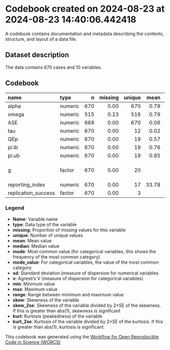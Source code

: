Codebook created on 2024-08-23 at 2024-08-23 14:40:06.442418
================

A codebook contains documentation and metadata describing the contents,
structure, and layout of a data file.

## Dataset description

The data contains 670 cases and 10 variables.

## Codebook

| name                | type    |   n | missing | unique |  mean | median |   mode | mode_value                 |    sd |    v |   min |   max | range |  skew | skew_2se |  kurt | kurt_2se |
|:--------------------|:--------|----:|--------:|-------:|------:|-------:|-------:|:---------------------------|------:|-----:|------:|------:|------:|------:|---------:|------:|---------:|
| alpha               | numeric | 670 |    0.00 |    670 |  0.79 |   0.84 |   0.84 |                            |  0.17 |      | -0.55 |  0.97 |  1.52 | -2.67 |   -14.11 | 10.40 |    27.58 |
| omega               | numeric | 515 |    0.23 |    516 |  0.79 |   0.84 |   0.84 |                            |  0.16 |      |  0.00 |  0.97 |  0.97 | -2.36 |   -10.95 |  6.74 |    15.69 |
| ASE                 | numeric | 669 |    0.00 |    670 |  0.06 |   0.05 |   0.05 |                            |  0.05 |      |  0.01 |  0.54 |  0.53 |  3.92 |    20.72 | 29.84 |    79.06 |
| tau                 | numeric | 670 |    0.00 |     12 |  0.02 |   0.00 |   0.00 |                            |  0.03 |      |  0.00 |  0.11 |  0.11 |  1.59 |     8.41 |  2.14 |     5.66 |
| QEp                 | numeric | 670 |    0.00 |     19 |  0.57 |   0.81 |   0.81 |                            |  0.42 |      |  0.00 |  1.00 |  1.00 | -0.38 |    -2.00 | -1.61 |    -4.26 |
| pi.lb               | numeric | 670 |    0.00 |     19 |  0.76 |   0.84 |   0.84 |                            |  0.19 |      | -0.01 |  0.94 |  0.96 | -2.39 |   -12.67 |  6.39 |    16.95 |
| pi.ub               | numeric | 670 |    0.00 |     19 |  0.85 |   0.87 |   0.87 |                            |  0.10 |      |  0.43 |  0.96 |  0.53 | -2.53 |   -13.38 |  8.00 |    21.21 |
| g                   | factor  | 670 |    0.00 |     20 |       |        |  74.00 | Anderson et al. (2012), NA |       | 0.92 |       |       |       |       |          |       |          |
| reporting_index     | numeric | 670 |    0.00 |     17 | 33.78 |  31.00 |  31.00 |                            | 15.52 |      | 10.00 | 76.00 | 66.00 |  0.42 |     2.22 | -0.15 |    -0.40 |
| replication_success | factor  | 670 |    0.00 |      3 |       |        | 489.00 | No                         |       | 0.39 |       |       |       |       |          |       |          |

### Legend

- **Name**: Variable name
- **type**: Data type of the variable
- **missing**: Proportion of missing values for this variable
- **unique**: Number of unique values
- **mean**: Mean value
- **median**: Median value
- **mode**: Most common value (for categorical variables, this shows the
  frequency of the most common category)
- **mode_value**: For categorical variables, the value of the most
  common category
- **sd**: Standard deviation (measure of dispersion for numerical
  variables
- **v**: Agresti’s V (measure of dispersion for categorical variables)
- **min**: Minimum value
- **max**: Maximum value
- **range**: Range between minimum and maximum value
- **skew**: Skewness of the variable
- **skew_2se**: Skewness of the variable divided by 2\*SE of the
  skewness. If this is greater than abs(1), skewness is significant
- **kurt**: Kurtosis (peakedness) of the variable
- **kurt_2se**: Kurtosis of the variable divided by 2\*SE of the
  kurtosis. If this is greater than abs(1), kurtosis is significant.

This codebook was generated using the [Workflow for Open Reproducible
Code in Science (WORCS)](https://osf.io/zcvbs/)
